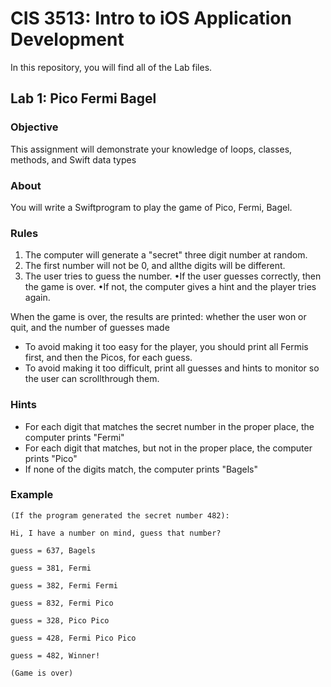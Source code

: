 # CIS 3513: Intro to iOS Application Development #
In this repository, you will find all of the Lab files.

## Lab 1: Pico Fermi Bagel ##

### Objective ###
This assignment will demonstrate your knowledge of loops, classes, methods, and Swift data types

### About ###
You will write a Swiftprogram to play the game of Pico, Fermi, Bagel. 

### Rules ###
1. The computer will generate a "secret" three digit number at random. 
2. The first number will not be 0, and allthe digits will be different. 
3. The user tries to guess the number. 
  •If the user guesses correctly, then the game is over.
  •If not, the computer gives a hint and the player tries again.

When the game is over, the results are printed: whether the user won or quit, and the number of guesses made
  - To avoid making it too easy for the player, you should print all Fermis first, and then the Picos, for each guess.
  - To avoid making it too difficult, print all guesses and hints to monitor so the user can scrollthrough them.
  

### Hints ###
  - For each digit that matches the secret number in the proper place, the computer prints "Fermi"
  - For each digit that matches, but not in the proper place, the computer prints "Pico"
  - If none of the digits match, the computer prints "Bagels"

### Example ###
`(If the program generated the secret number 482):`

`Hi, I have a number on mind, guess that number?`

`guess = 637, Bagels`

`guess = 381, Fermi`

`guess = 382, Fermi Fermi`

`guess = 832, Fermi Pico`
  
`guess = 328, Pico Pico`
  
`guess = 428, Fermi Pico Pico`
  
`guess = 482, Winner!`   

`(Game is over)`

